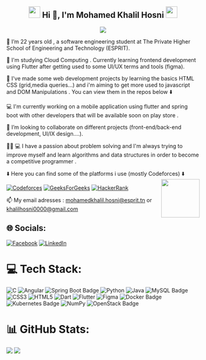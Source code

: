 <div align="center">

<h2><img src="https://em-content.zobj.net/source/animated-noto-color-emoji/356/fire_1f525.gif" height="30"> Hi 👋, I'm Mohamed Khalil Hosni <img src="https://em-content.zobj.net/source/animated-noto-color-emoji/356/fire_1f525.gif" height="30"></h2>
  <img src="https://readme-typing-svg.herokuapp.com?&lines=A+passionate+IT+student+from+Tunisia;Welcome+to+my+GitHub+profile!&center=true&repeat=true&width=500&repeat=true&duration=5000&pause=3000">

</div>


🔭 I’m 22 years old , a software engineering student at The Private Higher School of Engineering and Technology (ESPRIT).
 	
🌱 I'm studying Cloud Computing . Currently learning frontend development using Flutter after getting used to some UI/UX terms and tools (figma).

:round_pushpin: I've made some web development projects by learning the basics HTML CSS (grid,media queries...) and i'm aiming to get more used to javascript and DOM Manipulations .
You can view them in the repos below :arrow_down:   

💻 I'm currently working on a mobile application using flutter and spring boot with other developers that will be available soon on play store .
 
👯 I’m looking to collaborate on different projects (front-end/back-end development, UI/IX design....).

👨‍💻 💻 I have a passion about problem solving and I'm always trying to improve myself and learn  algorithms and data structures in order to become a competitive programmer .

:arrow_down: Here you can find some of the platforms i use (mostly Codeforces) :arrow_down:
<img src="https://i.pinimg.com/originals/e4/26/70/e426702edf874b181aced1e2fa5c6cde.gif" height="100" widht="100" align="right">

[![Codeforces](https://img.shields.io/badge/Codeforces-445f9d?style=Flat-square&logo=Codeforces&logoColor=yellow)](https://codeforces.com/profile/Khalil.Hosni)
[![GeeksForGeeks](https://img.shields.io/badge/GeeksforGeeks-gray?style=Flat-square&logo=geeksforgeeks&logoColor=35914c)](https://auth.geeksforgeeks.org/user/khalilhosni0000)
[![HackerRank](https://img.shields.io/badge/-Hackerrank-2EC866?style=Flat-square&logo=HackerRank&logoColor=white)
](https://www.hackerrank.com/khalilhosni0000)


📫 My email adresses : mohamedkhalil.hosni@esprit.tn  or khalilhosni0000@gmail.com
	

## 🌐 Socials:
[![Facebook](https://img.shields.io/badge/Facebook-%231877F2.svg?logo=Facebook&logoColor=white)](https://www.facebook.com/khalilhosni2000/) [![LinkedIn](https://img.shields.io/badge/LinkedIn-%230077B5.svg?logo=linkedin&logoColor=white)](https://linkedin.com/in/khalilhosni/) 





# 💻 Tech Stack:
![C](https://img.shields.io/badge/C-%2300599C.svg?style=for-the-badge&logo=c&logoColor=white)
![Angular](https://img.shields.io/badge/Angular-DD0031?style=for-the-badge&logo=angular&logoColor=white)
![Spring Boot Badge](https://img.shields.io/badge/Spring_Boot-6DB33F.svg?&style=for-the-badge&logo=Spring%20Boot&logoColor=white)
![Python](https://img.shields.io/badge/python-3670A0?style=for-the-badge&logo=python&logoColor=ffdd54)
![Java](https://img.shields.io/badge/java-%23ED8B00.svg?style=for-the-badge&logo=java&logoColor=white)
![MySQL Badge](https://img.shields.io/badge/MySQL-4479A1.svg?&style=for-the-badge&logo=MySQL&logoColor=white)
  ![CSS3](https://img.shields.io/badge/css3-%231572B6.svg?style=for-the-badge&logo=css3&logoColor=white)
  ![HTML5](https://img.shields.io/badge/html5-%23E34F26.svg?style=for-the-badge&logo=html5&logoColor=white)  ![Dart](https://img.shields.io/badge/dart-%230175C2.svg?style=for-the-badge&logo=dart&logoColor=white) ![Flutter](https://img.shields.io/badge/Flutter-%2302569B.svg?style=for-the-badge&logo=Flutter&logoColor=white) 	![Figma](https://img.shields.io/badge/figma-%23F24E1E.svg?style=for-the-badge&logo=figma&logoColor=white)
 ![Docker Badge](https://img.shields.io/badge/Docker-2496ED.svg?&style=for-the-badge&logo=Docker&logoColor=white)
 ![Kubernetes Badge](https://img.shields.io/badge/Kubernetes-326CE5.svg?&style=for-the-badge&logo=Kubernetes&logoColor=white)
 ![NumPy](https://img.shields.io/badge/numpy-%23013243.svg?style=for-the-badge&logo=numpy&logoColor=white) 
 ![OpenStack Badge](https://img.shields.io/badge/OpenStack-ED1944.svg?&style=for-the-badge&logo=OpenStack&logoColor=white)


# 📊 GitHub Stats:
![](https://github-readme-stats.vercel.app/api/top-langs/?username=khalil2210&theme=dark&hide_border=false&include_all_commits=true&count_private=true&layout=compact&cache=none)
![](https://github-readme-streak-stats.herokuapp.com/?user=khalil2210&theme=dark&hide_border=false)<br/>




